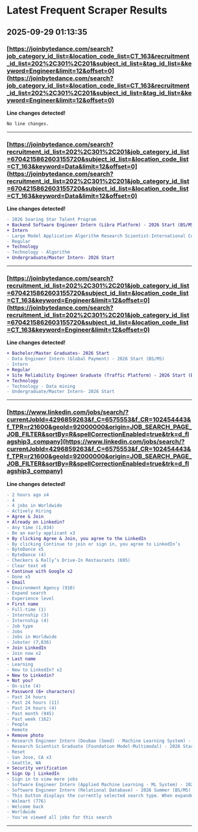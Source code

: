# Latest Frequent Scraper Results

## 2025-09-29 01:13:35

### [https://joinbytedance.com/search?job_category_id_list=&location_code_list=CT_163&recruitment_id_list=202%2C301%2C201&subject_id_list=&tag_id_list=&keyword=Engineer&limit=12&offset=0](https://joinbytedance.com/search?job_category_id_list=&location_code_list=CT_163&recruitment_id_list=202%2C301%2C201&subject_id_list=&tag_id_list=&keyword=Engineer&limit=12&offset=0)

**Line changes detected!**

```diff
No line changes.
```

---
### [https://joinbytedance.com/search?recruitment_id_list=202%2C301%2C201&job_category_id_list=6704215862603155720&subject_id_list=&location_code_list=CT_163&keyword=Data&limit=12&offset=0](https://joinbytedance.com/search?recruitment_id_list=202%2C301%2C201&job_category_id_list=6704215862603155720&subject_id_list=&location_code_list=CT_163&keyword=Data&limit=12&offset=0)

**Line changes detected!**

```diff
- 2026 Soaring Star Talent Program
+ Backend Software Engineer Intern (Libra Platform) - 2026 Start (BS/MS)
+ Intern
- Large Model Application Algorithm Research Scientist-International Content Security Algorithm Research-Soaring Star Talent Program
- Regular
+ Technology
- Technology - Algorithm
+ Undergraduate/Master Intern- 2026 Start
```

---
### [https://joinbytedance.com/search?recruitment_id_list=202%2C301%2C201&job_category_id_list=6704215862603155720&subject_id_list=&location_code_list=CT_163&keyword=Engineer&limit=12&offset=0](https://joinbytedance.com/search?recruitment_id_list=202%2C301%2C201&job_category_id_list=6704215862603155720&subject_id_list=&location_code_list=CT_163&keyword=Engineer&limit=12&offset=0)

**Line changes detected!**

```diff
+ Bachelor/Master Graduates- 2026 Start
- Data Engineer Intern (Global Payment) - 2026 Start (BS/MS)
- Intern
+ Regular
+ Site Reliability Engineer Graduate (Traffic Platform) - 2026 Start (BS/MS)
+ Technology
- Technology - Data mining
- Undergraduate/Master Intern- 2026 Start
```

---
### [https://www.linkedin.com/jobs/search/?currentJobId=4296859263&f_C=6575553&f_CR=102454443&f_TPR=r21600&geoId=92000000&origin=JOB_SEARCH_PAGE_JOB_FILTER&sortBy=R&spellCorrectionEnabled=true&trk=d_flagship3_company](https://www.linkedin.com/jobs/search/?currentJobId=4296859263&f_C=6575553&f_CR=102454443&f_TPR=r21600&geoId=92000000&origin=JOB_SEARCH_PAGE_JOB_FILTER&sortBy=R&spellCorrectionEnabled=true&trk=d_flagship3_company)

**Line changes detected!**

```diff
- 2 hours ago x4
- 4
- 4 jobs in Worldwide
- Actively Hiring
+ Agree & Join
+ Already on Linkedin?
- Any time (1,034)
- Be an early applicant x3
+ By clicking Agree & Join, you agree to the LinkedIn
- By clicking Continue to join or sign in, you agree to LinkedIn’s
- ByteDance x5
- ByteDance (4)
- Checkers & Rally’s Drive-In Restaurants (695)
- Clear text x6
+ Continue with Google x2
- Done x5
+ Email
- Environment Agency (910)
- Expand search
- Experience level
+ First name
- Full-time (1)
- Internship (3)
- Internship (4)
- Job type
- Jobs
- Jobs in Worldwide
- Jobster (7,836)
+ Join LinkedIn
- Join now x2
+ Last name
- Learning
- New to LinkedIn? x2
+ New to Linkedin?
+ Not you?
- On-site (4)
+ Password (6+ characters)
- Past 24 hours
- Past 24 hours (11)
- Past 24 hours (4)
- Past month (945)
- Past week (162)
- People
- Remote
+ Remove photo
- Research Engineer Intern (Doubao (Seed) - Machine Learning System) - 2025 Summer (MS) x2
- Research Scientist Graduate (Foundation Model-Multimodal) - 2026 Start（PhD） x2
- Reset
- San Jose, CA x3
- Seattle, WA
+ Security verification
+ Sign Up | LinkedIn
- Sign in to view more jobs
- Software Engineer Intern (Applied Machine Learning - ML System) - 2026 Summer (BS/MS) x2
- Software Engineer Intern (Relational Database) - 2026 Summer (BS/MS) x2
- This button displays the currently selected search type. When expanded it provides a list of search options that will switch the search inputs to match the current selection.
- Walmart (776)
- Welcome back
- Worldwide
- You've viewed all jobs for this search
```

---
